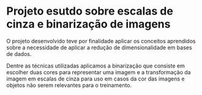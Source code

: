 # Projeto esutdo sobre escalas de cinza e binarização de imagens

O projeto desenvolvido teve por finalidade aplicar os conceitos aprendidos sobre a necessidade de aplicar a redução de dimensionalidade em bases de dados.

Dentre as técnicas utilizadas aplicamos a binarização que consiste em escolher duas cores para representar uma imagem e a transformação da imagem em escalas de cinza para uso em casos da cor das imagens e objetos não serem relevantes para o treinamento.
